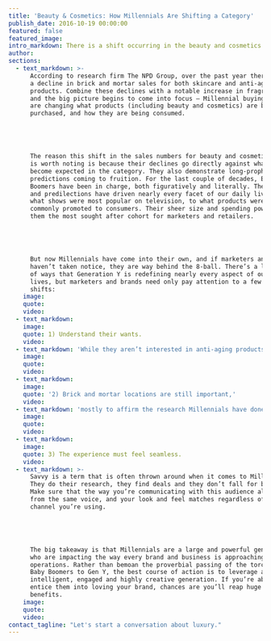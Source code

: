 ```yaml
---
title: 'Beauty & Cosmetics: How Millennials Are Shifting a Category'
publish_date: 2016-10-19 00:00:00
featured: false
featured_image:
intro_markdown: There is a shift occurring in the beauty and cosmetics category that is indicative of a larger change taking place throughout many other categories.​
author:
sections:
  - text_markdown: >-
      According to research firm The NPD Group, over the past year there was
      a decline in brick and mortar sales for both skincare and anti-aging
      products. Combine these declines with a notable increase in fragrance sales
      and the big picture begins to come into focus – Millennial buying habits
      are changing what products (including beauty and cosmetics) are being
      purchased, and how they are being consumed.





      The reason this shift in the sales numbers for beauty and cosmetics brands
      is worth noting is because their declines go directly against what has
      become expected in the category. They also demonstrate long-prophesized
      predictions coming to fruition. For the last couple of decades, Baby
      Boomers have been in charge, both figuratively and literally. Their likes
      and predilections have driven nearly every facet of our daily lives, from
      what shows were most popular on television, to what products were most
      commonly promoted to consumers. Their sheer size and spending power made
      them the most sought after cohort for marketers and retailers.





      But now Millennials have come into their own, and if marketers and brands
      haven’t taken notice, they are way behind the 8-ball. There’s a long list
      of ways that Generation Y is redefining nearly every aspect of our daily
      lives, but marketers and brands need only pay attention to a few key
      shifts:​
    image:
    quote:
    video:
  - text_markdown:
    image:
    quote: 1) Understand their wants.
    video:
  - text_markdown: 'While they aren’t interested in anti-aging products, this doesn’t mean they don’t want to protect themselves and their skin. It just means that they’re a few years from thinking they need products designed for older consumers. Many Millennials take their skincare regimen very seriously, but are more concerned with the now, rather than the future.​'
    image:
    quote:
    video:
  - text_markdown:
    image:
    quote: '2) Brick and mortar locations are still important,'
    video:
  - text_markdown: 'mostly to affirm the research Millennials have done prior to stepping foot inside a location. For beauty and cosmetics brands, brick and mortar should serve as a complement to your digital channels, and should always leverage B&M as a way to educate on new products and techniques.​'
    image:
    quote:
    video:
  - text_markdown:
    image:
    quote: 3) The experience must feel seamless.
    video:
  - text_markdown: >-
      Savvy is a term that is often thrown around when it comes to Millennials.
      They do their research, they find deals and they don’t fall for bullshit.
      Make sure that the way you’re communicating with this audience always comes
      from the same voice, and your look and feel matches regardless of the
      channel you’re using.





      The big takeaway is that Millennials are a large and powerful generation
      who are impacting the way every brand and business is approaching their
      operations. Rather than bemoan the proverbial passing of the torch from
      Baby Boomers to Gen Y, the best course of action is to leverage an
      intelligent, engaged and highly creative generation. If you’re able to
      entice them into loving your brand, chances are you’ll reap huge
      benefits.​
    image:
    quote:
    video:
contact_tagline: "Let's start a conversation about luxury."
---
```



